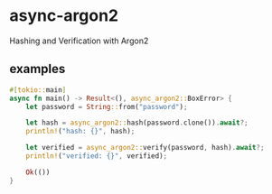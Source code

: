 # async-argon2
Hashing and Verification with Argon2

## examples
```rust
#[tokio::main]
async fn main() -> Result<(), async_argon2::BoxError> {
    let password = String::from("password");

    let hash = async_argon2::hash(password.clone()).await?;
    println!("hash: {}", hash);

    let verified = async_argon2::verify(password, hash).await?;
    println!("verified: {}", verified);

    Ok(())
}
```